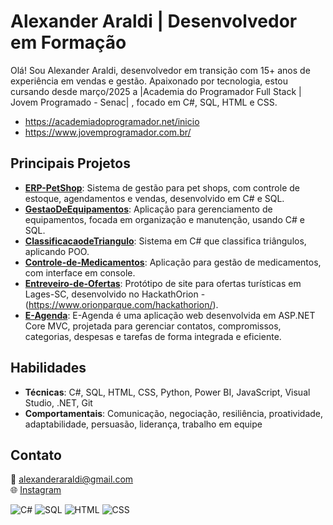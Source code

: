 # Alexander Araldi | Desenvolvedor em Formação

Olá! Sou Alexander Araldi, desenvolvedor em transição com 15+ anos de experiência em vendas e gestão. Apaixonado por tecnologia, estou cursando desde março/2025 a |Academia do Programador Full Stack | Jovem Programado - Senac| , focado em C#, SQL, HTML e CSS.
- https://academiadoprogramador.net/inicio
- https://www.jovemprogramador.com.br/

## Principais Projetos
- **[ERP-PetShop](https://github.com/AlexAraldi/ERP-PetShop)**: Sistema de gestão para pet shops, com controle de estoque, agendamentos e vendas, desenvolvido em C# e SQL.
- **[GestaoDeEquipamentos](https://github.com/AlexAraldi/GestaoDeEquipamentos)**: Aplicação para gerenciamento de equipamentos, focada em organização e manutenção, usando C# e SQL.
- **[ClassificacaodeTriangulo](https://github.com/alexaraldi/ClassificacaodeTriangulo)**: Sistema em C# que classifica triângulos, aplicando POO.
- **[Controle-de-Medicamentos](https://github.com/alexaraldi/Controle-de-Medicamentos)**: Aplicação para gestão de medicamentos, com interface em console.
- **[Entreveiro-de-Ofertas](https://github.com/AlexAraldi/Entreveiro-de-Ofertas)**: Protótipo de site para ofertas turísticas em Lages-SC, desenvolvido no HackathOrion - (https://www.orionparque.com/hackathorion/).
- **[E-Agenda](https://github.com/AlexAraldi/E-Agenda)**: E-Agenda é uma aplicação web desenvolvida em ASP.NET Core MVC, projetada para gerenciar contatos, compromissos, categorias, despesas e tarefas de forma integrada e eficiente.

## Habilidades
- **Técnicas**: C#, SQL, HTML, CSS, Python, Power BI, JavaScript, Visual Studio, .NET, Git
- **Comportamentais**: Comunicação, negociação, resiliência, proatividade, adaptabilidade, persuasão, liderança, trabalho em equipe

## Contato
📧 alexanderaraldi@gmail.com  
🌐 [Instagram](https://www.instagram.com/alex_araldi)

![C#](https://img.shields.io/badge/-C%23-239120?style=flat&logo=c-sharp) ![SQL](https://img.shields.io/badge/-SQL-4479A1?style=flat&logo=postgresql) ![HTML](https://img.shields.io/badge/-HTML-E34F26?style=flat&logo=html5) ![CSS](https://img.shields.io/badge/-CSS-1572B6?style=flat&logo=css3)
